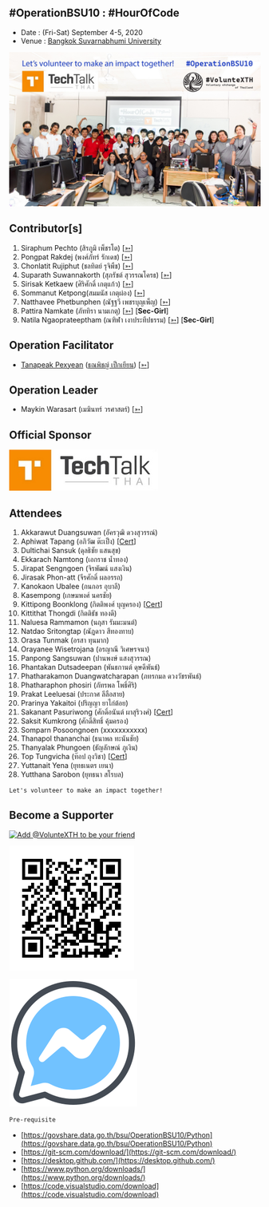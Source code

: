 ## #OperationBSU10 : #HourOfCode

+ Date : (Fri-Sat) September 4-5, 2020
+ Venue : [Bangkok Suvarnabhumi University](http://www.bsu.ac.th/)

[![](/OperationBSU10/pic/Group.jpg "#OperationBSU10")](https://www.facebook.com/hashtag/OperationBSU10)

## Contributor[s]
1. Siraphum Pechto (สิรภูมิ เพ็ชรโต) [[➳](https://www.facebook.com/SiraphumPechto)]
1. Pongpat Rakdej (พงศ์ภัทร์ รักเดช) [[➳](https://www.facebook.com/pongpatrakdej)]
1. Chonlatit Rujiphut (ชลทิตย์ รุจิพืช) [[➳](https://www.facebook.com/Tsunakun27)]
1. Suparath Suwannakorth (สุภรัชต์ สุวรรณโครธ) [[➳](https://www.facebook.com/babababest)]
1. Sirisak Ketkaew (ศิริศักดิ์ เกตุแก้ว) [[➳](https://www.facebook.com/sirisak.k94)]
1. Sommanut Ketpong(สมมนัส เกตุผ่อง) [[➳](https://www.facebook.com/tong.ketpong)]
1. Natthavee Phetbunphen (ณัฐฐวี เพชรบุญเพ็ญ) [[➳](https://www.facebook.com/P.Phetbunphen)]
1. Pattira Namkate (ภัททิรา นามเกตุ) [[➳](https://www.facebook.com/baitoeyJa)] [**Sec-Girl**]
1. Natila Ngaoprateeptham (ณฑิฬา เงาประทีปธรรม) [[➳](https://www.facebook.com/natila.smile2gether)] [**Sec-Girl**]

## Operation Facilitator
+ [Tanapeak Pexyean](OperationBSU10/VXOpBSU10-20200905-Tanapeak-Pexyean.pdf) ([ธณพิชญ์ เป็กเยียน](OperationBSU10/VXOpBSU10-20200905-Tanapeak-Pexyean.pdf)) [[➳](https://www.facebook.com/teerapon.pexyean)]

## Operation Leader
+ Maykin Warasart (เมฆินทร์ วรศาสตร์) [[➳](http://mk.in.th)]

## Official Sponsor
[![](/OperationBSU10/pic/TechTalkThai.jpg "TechTalkThai - ศูนย์รวมข่าว Enterprise IT ออนไลน์แห่งแรกในประเทศไทย")](https://www.techtalkthai.com/)

## Attendees

1. Akkarawut Duangsuwan (อัครวุฒิ ดวงสุวรรณ์)
1. Aphiwat Tapang (อภิวัฒ ต๊ะเป็ง) [[Cert](OperationBSU10/attendance/VXOpBSU10-20200905-Aphiwat-Tapang.pdf)]
1. Dultichai Sansuk (ดุลธิชัย แสนสุข)
1. Ekkarach Namtong (เอกราช น้ำทอง)
1. Jirapat Sengngoen (จิรพัฒน์ แสงเงิน)
1. Jirasak Phon-att (จีรศักดิ์ ผลอรรถ)
1. Kanokaon Ubalee (กนกอร อุบาลี)
1. Kasempong (เกษมพงศ์ นครชัย)
1. Kittipong Boonklong (กิตติพงศ์ บุญครอง) [[Cert](OperationBSU10/attendance/VXOpBSU10-20200905-Kittipong-Boonklong.pdf)]
1. Kittithat Thongdi (กิตติธัช ทองดี)
1. Naluesa Rammamon (นฤสา รัมมะมนต์)
1. Natdao Sritongtap (ณัฎดาว สีทองทาบ)
1. Orasa Tunmak (อรสา ทุนมาก)
1. Orayanee Wisetrojana (อรญาณี วิเศษรจนา)
1. Panpong Sangsuwan (ปานพงษ์ แสงสุวรรณ)
1. Phantakan Dutsadeepan (พันธกานต์ ดุษดีพันธ์)
1. Phatharakamon Duangwatcharapan (ภทรกมล ดวงวัชรพันธ์)
1. Phatharaphon phosiri (ภัทรพล โพธิ์ศิริ)
1. Prakat Leeluesai (ประกาศ ลีลือสาย)
1. Prarinya Yakaitoi (ปริญญา ยาไก่ต้อย)
1. Sakanant Pasuriwong (ศักดิ์อนันต์ ผาสุริวงศ์) [[Cert](OperationBSU10/attendance/VXOpBSU10-20200905-Sakanant-Pasuriwong.pdf)]
1. Saksit Kumkrong (ศักดิ์สิทธิ์ คุ้มครอง)
1. Somparn Posoongnoen (xxxxxxxxxxx)
1. Thanapol thananchai (ธนาพล ทะนันชัย)
1. Thanyalak Phungoen (ธัญลักษณ์ ภูเงิน)
1. Top Tungvicha (ท๊อป ถุงวิชา)  [[Cert](OperationBSU10/attendance/VXOpBSU10-20200905-Top-Tungvicha.pdf)]
1. Yuttanait Yena (ยุทธเนตร เยนา)
1. Yutthana Sarobon (ยุทธนา สโรบล)

```markdown
Let's volunteer to make an impact together!
```

## Become a Supporter

[![](https://scdn.line-apps.com/n/line_add_friends/btn/en.png "Add @VolunteXTH to be your friend")](https://lin.ee/cnIgUj4)

[![](/@VolunteXTH.png "Add @VolunteXTH to be your friend")](https://line.me/R/ti/p/@voluntex)

[![](/fb-m.png "Talk to us via FB messenger")](https://m.me/VolunteXTH)

```markdown
Pre-requisite
```
+ [https://govshare.data.go.th/bsu/OperationBSU10/Python](https://govshare.data.go.th/bsu/OperationBSU10/Python)
+ [https://git-scm.com/download/](https://git-scm.com/download/)
+ [https://desktop.github.com/](https://desktop.github.com/)
+ [https://www.python.org/downloads/](https://www.python.org/downloads/)
+ [https://code.visualstudio.com/download](https://code.visualstudio.com/download)